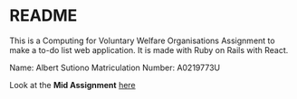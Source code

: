 # README

  

This is a Computing for Voluntary Welfare Organisations Assignment to make a to-do list web application. It is made with Ruby on Rails with React.

Name: Albert Sutiono
Matriculation Number: A0219773U

Look at the **Mid Assignment** [here](https://github.com/albertsutz/CVWO-OneTodo/tree/master/mid-assignment)